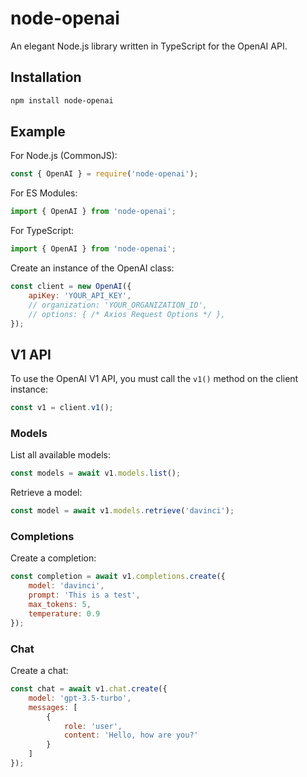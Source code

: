# node-openai

An elegant Node.js library written in TypeScript for the OpenAI API.

## Installation

```bash
npm install node-openai
```

## Example

For Node.js (CommonJS):

```javascript
const { OpenAI } = require('node-openai');
```

For ES Modules:

```javascript
import { OpenAI } from 'node-openai';
```

For TypeScript:

```typescript
import { OpenAI } from 'node-openai';
```

Create an instance of the OpenAI class:

```javascript
const client = new OpenAI({
    apiKey: 'YOUR_API_KEY',
    // organization: 'YOUR_ORGANIZATION_ID',
    // options: { /* Axios Request Options */ },
});
```

## V1 API

To use the OpenAI V1 API, you must call the `v1()` method on the client instance:

```javascript
const v1 = client.v1();
```

### Models

List all available models:

```javascript
const models = await v1.models.list();
```

Retrieve a model:

```javascript
const model = await v1.models.retrieve('davinci');
```

### Completions

Create a completion:

```javascript
const completion = await v1.completions.create({
    model: 'davinci',
    prompt: 'This is a test',
    max_tokens: 5,
    temperature: 0.9
});
```

### Chat

Create a chat:

```javascript
const chat = await v1.chat.create({
    model: 'gpt-3.5-turbo',
    messages: [
        {
            role: 'user',
            content: 'Hello, how are you?'
        }
    ]
});
```
